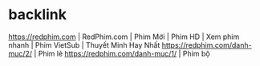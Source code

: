 # backlink
https://redphim.com | RedPhim.com | Phim Mới | Phim HD | Xem phim nhanh | Phim VietSub | Thuyết Minh Hay Nhất
https://redphim.com/danh-muc/2/ | Phim lẻ
https://redphim.com/danh-muc/1/ | Phim bộ
